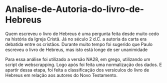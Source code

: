 # Analise-de-Autoria-do-livro-de-Hebreus
Quem escreveu o livro de Hebreus é uma pergunta feita desde muito cedo na história da Igreja Cristã. Já no século 2 d.C. a autoria da carta era debatida entre os cristãos. Durante muito tempo foi sugerido que Paulo escreveu o livro de Hebreus, mas isto está longe de ser unanimidade

Para essa análise foi utilizado a versão NA28, em grego, utilizando um script de webscrapping. Logo após foi feita uma normalização dos dados. E apartir dessa etapa, foi feita a classificação dos versiculos do livro de Hebreus em relação aos autores do Novo Testamento.
